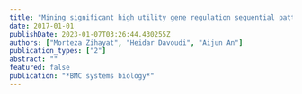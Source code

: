 ```yaml
---
title: "Mining significant high utility gene regulation sequential patterns"
date: 2017-01-01
publishDate: 2023-01-07T03:26:44.430255Z
authors: ["Morteza Zihayat", "Heidar Davoudi", "Aijun An"]
publication_types: ["2"]
abstract: ""
featured: false
publication: "*BMC systems biology*"
---
```


